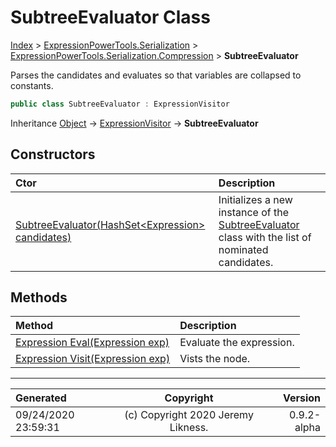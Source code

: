 ﻿# SubtreeEvaluator Class

[Index](../index.md) > [ExpressionPowerTools.Serialization](ExpressionPowerTools.Serialization.a.md) > [ExpressionPowerTools.Serialization.Compression](ExpressionPowerTools.Serialization.Compression.n.md) > **SubtreeEvaluator**

Parses the candidates and evaluates so that variables are collapsed to constants.

```csharp
public class SubtreeEvaluator : ExpressionVisitor
```

Inheritance [Object](https://docs.microsoft.com/dotnet/api/system.object) → [ExpressionVisitor](https://docs.microsoft.com/dotnet/api/system.linq.expressions.expressionvisitor) → **SubtreeEvaluator**

## Constructors

| Ctor | Description |
| :-- | :-- |
| [SubtreeEvaluator(HashSet&lt;Expression> candidates)](ExpressionPowerTools.Serialization.Compression.SubtreeEvaluator.ctor.md#subtreeevaluatorhashsetexpression-candidates) | Initializes a new instance of the [SubtreeEvaluator](ExpressionPowerTools.Serialization.Compression.SubtreeEvaluator.cs.md) class            with the list of nominated candidates. |
## Methods

| Method | Description |
| :-- | :-- |
| [Expression Eval(Expression exp)](ExpressionPowerTools.Serialization.Compression.SubtreeEvaluator.Eval.m.md) | Evaluate the expression. |
| [Expression Visit(Expression exp)](ExpressionPowerTools.Serialization.Compression.SubtreeEvaluator.Visit.m.md) | Vists the node. |

---

| Generated | Copyright | Version |
| :-- | :-: | --: |
| 09/24/2020 23:59:31 | (c) Copyright 2020 Jeremy Likness. | 0.9.2-alpha |
